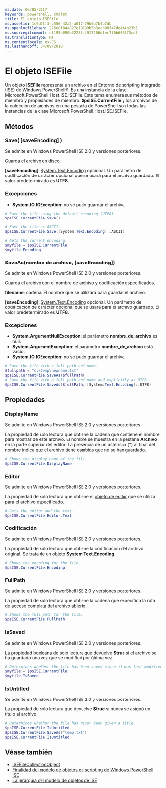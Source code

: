 ```yaml
---
ms.date: 06/05/2017
keywords: powershell, cmdlet
title: El objeto ISEFile
ms.assetid: 1c6d91f3-c556-42a2-a017-79b6b7b4b7db
ms.openlocfilehash: 276e8f04a827e18999b5b3ecb08f47de4f4b23b1
ms.sourcegitcommit: cf195b090b3223fa4917206dfec7f0b603873cdf
ms.translationtype: HT
ms.contentlocale: es-ES
ms.lasthandoff: 04/09/2018
---
```

# <a name="the-isefile-object"></a>El objeto ISEFile

Un objeto **ISEFile** representa un archivo en el Entorno de scripting integrado (ISE) de Windows PowerShell®. Es una instancia de la clase Microsoft.PowerShell.Host.ISE.ISEFile. Este tema enumera sus métodos de miembro y propiedades de miembro. **$psISE.CurrentFile** y los archivos de la colección de archivos en una pestaña de PowerShell son todas las instancias de la clase Microsoft.PowerShell.Host.ISE.ISEFile.

## <a name="methods"></a>Métodos

### <a name="save-saveencoding-"></a>Save\( \[saveEncoding\] \)

Se admite en Windows PowerShell ISE 2.0 y versiones posteriores.

Guarda el archivo en disco.

**\[saveEncoding\]**: [System.Text.Encoding](http://msdn.microsoft.com/library/system.text.encoding.aspx) opcional. Un parámetro de codificación de carácter opcional que se usará para el archivo guardado. El valor predeterminado es **UTF8**.

### <a name="exceptions"></a>Excepciones

- **System.IO.IOException**: no se pudo guardar el archivo.

```powershell
# Save the file using the default encoding (UTF8)
$psISE.CurrentFile.Save()

# Save the file as ASCII.
$psISE.CurrentFile.Save([System.Text.Encoding]::ASCII)

# Gets the current encoding.
$myfile = $psISE.CurrentFile
$myfile.Encoding
```

### <a name="saveasfilename-saveencoding"></a>SaveAs\(nombre de archivo, \[saveEncoding\]\)

Se admite en Windows PowerShell ISE 2.0 y versiones posteriores.

Guarda el archivo con el nombre de archivo y codificación especificados.

**filename**: cadena. El nombre que se utilizará para guardar el archivo.

**\[saveEncoding\]**: [System.Text.Encoding](http://msdn.microsoft.com/library/system.text.encoding.aspx) opcional. Un parámetro de codificación de carácter opcional que se usará para el archivo guardado. El valor predeterminado es **UTF8**.

### <a name="exceptions"></a>Excepciones

- **System.ArgumentNullException**: el parámetro **nombre_de_archivo** es null.
- **System.ArgumentException**: el parámetro **nombre_de_archivo** está vacío.
- **System.IO.IOException**: no se pudo guardar el archivo.

```powershell
# Save the file with a full path and name.
$fullpath = "c:\temp\newname.txt"
$psISE.CurrentFile.SaveAs($fullPath)
# Save the file with a full path and name and explicitly as UTF8.
$psISE.CurrentFile.SaveAs($fullPath, [System.Text.Encoding]::UTF8)
```

## <a name="properties"></a>Propiedades

### <a name="displayname"></a>DisplayName

Se admite en Windows PowerShell ISE 2.0 y versiones posteriores.

La propiedad de solo lectura que obtiene la cadena que contiene el nombre para mostrar de este archivo. El nombre se muestra en la pestaña **Archivo** en la parte superior del editor. La presencia de un asterisco \(\*\) al final del nombre indica que el archivo tiene cambios que no se han guardado.

```powershell
# Shows the display name of the file.
$psISE.CurrentFile.DisplayName
```

### <a name="editor"></a>Editor

Se admite en Windows PowerShell ISE 2.0 y versiones posteriores.

La propiedad de solo lectura que obtiene el [objeto de editor](The-ISEEditor-Object.md) que se utiliza para el archivo especificado.

```powershell
# Gets the editor and the text.
$psISE.CurrentFile.Editor.Text
```

### <a name="encoding"></a>Codificación

Se admite en Windows PowerShell ISE 2.0 y versiones posteriores.

La propiedad de solo lectura que obtiene la codificación del archivo original. Se trata de un objeto **System.Text.Encoding**.

```powershell
# Shows the encoding for the file.
$psISE.CurrentFile.Encoding
```

### <a name="fullpath"></a>FullPath

Se admite en Windows PowerShell ISE 2.0 y versiones posteriores.

La propiedad de solo lectura que obtiene la cadena que especifica la ruta de acceso completa del archivo abierto.

```powershell
# Shows the full path for the file.
$psISE.CurrentFile.FullPath
```

### <a name="issaved"></a>IsSaved

Se admite en Windows PowerShell ISE 2.0 y versiones posteriores.

La propiedad booleana de solo lectura que devuelve **$true** si el archivo se ha guardado una vez que se modificó por última vez.

```powershell
# Determines whether the file has been saved since it was last modified.
$myfile = $psISE.CurrentFile
$myfile.IsSaved
```

### <a name="isuntitled"></a>IsUntitled

Se admite en Windows PowerShell ISE 2.0 y versiones posteriores.

La propiedad de solo lectura que devuelve **$true** si nunca se asignó un título al archivo.

```powershell
# Determines whether the file has never been given a title.
$psISE.CurrentFile.IsUntitled
$psISE.CurrentFile.SaveAs("temp.txt")
$psISE.CurrentFile.IsUntitled
```

## <a name="see-also"></a>Véase también

- [ISEFileCollectionObject](The-ISEFileCollection-Object.md)
- [Finalidad del modelo de objetos de scripting de Windows PowerShell ISE](Purpose-of-the-Windows-PowerShell-ISE-Scripting-Object-Model.md)
- [La jerarquía del modelo de objetos de ISE](The-ISE-Object-Model-Hierarchy.md)